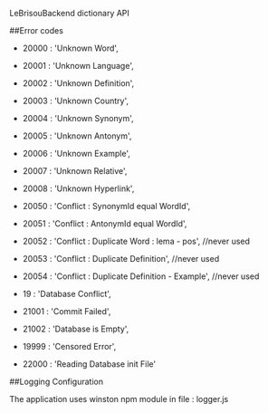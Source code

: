 LeBrisouBackend dictionary API


##Error codes


* 20000 : 'Unknown Word',
* 20001 : 'Unknown Language',
* 20002 : 'Unknown Definition',
* 20003 : 'Unknown Country',
* 20004 : 'Unknown Synonym',
* 20005 : 'Unknown Antonym',
* 20006 : 'Unknown Example',
* 20007 : 'Unknown Relative',
* 20008 : 'Unknown Hyperlink',


* 20050 : 'Conflict : SynonymId equal WordId',
* 20051 : 'Conflict : AntonymId equal WordId',
* 20052 : 'Conflict : Duplicate Word : lema - pos', //never used
* 20053 : 'Conflict : Duplicate Definition', //never used
* 20054 : 'Conflict : Duplicate Definition - Example', //never used

  
* 19 : 'Database Conflict',
  
* 21001 : 'Commit Failed',
* 21002 : 'Database is Empty',

* 19999 : 'Censored Error',

* 22000 : 'Reading Database init File'

##Logging Configuration

The application uses winston npm module in file : logger.js


